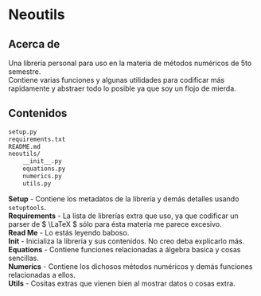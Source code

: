 # Neoutils

## Acerca de

Una librería personal para uso en la materia de métodos numéricos de 5to semestre. \
Contiene varias funciones y algunas utilidades para codificar más rapidamente y abstraer todo lo posible ya que soy un flojo de mierda.

## Contenidos

```txt
setup.py
requirements.txt
README.md
neoutils/
	__init__.py
	equations.py
	numerics.py
	utils.py
```

**Setup** - Contiene los metadatos de la librería y demás detalles usando `setuptools`. \
**Requirements** - La lista de librerías extra que uso, ya que codificar un parser de $ \LaTeX $ sólo para ésta materia me parece excesivo. \
**Read Me** - Lo estás leyendo baboso. \
**Init** - Inicializa la libreria y sus contenidos. No creo deba explicarlo más. \
**Equations** - Contiene funciones relacionadas a álgebra basica y cosas sencillas. \
**Numerics** - Contiene los dichosos métodos numéricos y demás funciones relacionadas a ellos. \
**Utils** -  Cositas extras que vienen bien al mostrar datos o cosas extra.